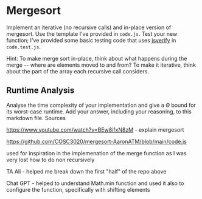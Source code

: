 # Mergesort

Implement an iterative (no recursive calls) and in-place version of mergesort.
Use the template I've provided in `code.js`. Test your new function; I've
provided some basic testing code that uses
[jsverify](https://jsverify.github.io/) in `code.test.js`.

Hint: To make merge sort in-place, think about what happens during the merge --
where are elements moved to and from? To make it iterative, think about the
part of the array each recursive call considers.

## Runtime Analysis

Analyse the time complexity of your implementation and give a $\Theta$ bound for
its worst-case runtime. Add your answer, including your reasoning, to this
markdown file.
Sources 

https://www.youtube.com/watch?v=BEw8ifxN8zM - explain mergesort 

https://github.com/COSC3020/mergesort-AaronATM/blob/main/code.js

used for inspiration in the implemenation of the merge function as I was very lost how to do non recursively

TA Ali - helped me break down the first "half" of the repo above

Chat GPT - helped to understand Math.min function and used it also to configure the function, specifically with shifting elements


